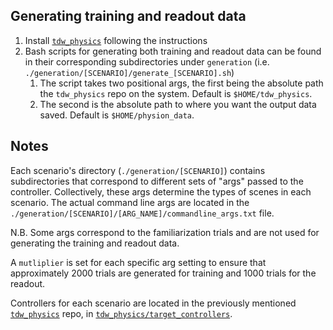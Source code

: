 ## Generating training and readout data

1. Install [`tdw_physics`](https://github.com/neuroailab/tdw_physics/tree/master) following the instructions
2. Bash scripts for generating both training and readout data can be found in their corresponding subdirectories under `generation` (i.e. `./generation/[SCENARIO]/generate_[SCENARIO].sh`)
   1. The script takes two positional args, the first being the absolute path the `tdw_physics` repo on the system. Default is `$HOME/tdw_physics`.
   2. The second is the absolute path to where you want the output data saved. Default is `$HOME/physion_data`.

## Notes
Each scenario's directory (`./generation/[SCENARIO]`) contains subdirectories that correspond to different sets of "args" passed to the controller. Collectively, these args determine the types of scenes in each scenario. The actual command line args are located in the `./generation/[SCENARIO]/[ARG_NAME]/commandline_args.txt` file. 

N.B. Some args correspond to the familiarization trials and are not used for generating the training and readout data. 

A `mutliplier` is set for each specific arg setting to ensure that approximately 2000 trials are generated for training and 1000 trials for the readout. 

Controllers for each scenario are located in the previously mentioned [`tdw_physics`](https://github.com/neuroailab/tdw_physics/tree/master) repo, in [`tdw_physics/target_controllers`](https://github.com/neuroailab/tdw_physics/tree/master/tdw_physics/target_controllers).
